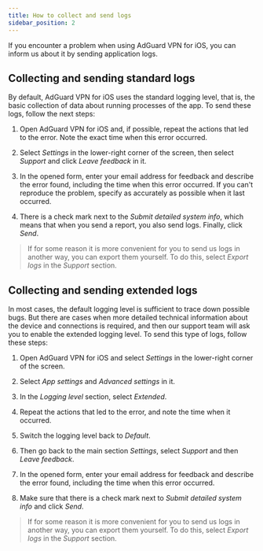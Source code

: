 ```yaml
---
title: How to collect and send logs
sidebar_position: 2
---
```


If you encounter a problem when using AdGuard VPN for iOS, you can inform us about it by sending application logs.

## Collecting and sending standard logs

By default, AdGuard VPN for iOS uses the standard logging level, that is, the basic collection of data about running processes of the app. To send these logs, follow the next steps:

1. Open AdGuard VPN for iOS and, if possible, repeat the actions that led to the error. Note the exact time when this error occurred.

2. Select *Settings* in the lower-right corner of the screen, then select *Support* and click *Leave feedback* in it.

3. In the opened form, enter your email address for feedback and describe the error found, including the time when this error occurred. If you can't reproduce the problem, specify as accurately as possible when it last occurred.

4. There is a check mark next to the *Submit detailed system info*, which means that when you send a report, you also send logs. Finally, click *Send*.

>If for some reason it is more convenient for you to send us logs in another way, you can export them yourself. To do this, select *Export logs* in the *Support* section.

## Collecting and sending extended logs

In most cases, the default logging level is sufficient to trace down possible bugs. But there are cases when more detailed technical information about the device and connections is required, and then our support team will ask you to enable the extended logging level. To send this type of logs, follow these steps:

1. Open AdGuard VPN for iOS and select *Settings* in the lower-right corner of the screen.

2. Select *App settings* and *Advanced settings* in it.

3. In the *Logging level* section, select *Extended*.

4. Repeat the actions that led to the error, and note the time when it occurred.

5. Switch the logging level back to *Default*.

6. Then go back to the main section *Settings*, select *Support* and then *Leave feedback*.

7. In the opened form, enter your email address for feedback and describe the error found, including the time when this error occurred.

8. Make sure that there is a check mark next to *Submit detailed system info* and click *Send*.

>If for some reason it is more convenient for you to send us logs in another way, you can export them yourself. To do this, select *Export logs* in the *Support* section.

